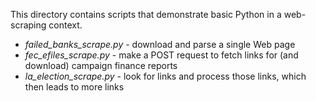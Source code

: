This directory contains scripts that demonstrate basic Python in a web-scraping context.

* *failed_banks_scrape.py* - download and parse a single Web page
* *fec_efiles_scrape.py* - make a POST request to fetch links for (and download) campaign finance reports 
* *la_election_scrape.py* - look for links and process those links, which then leads to more links
